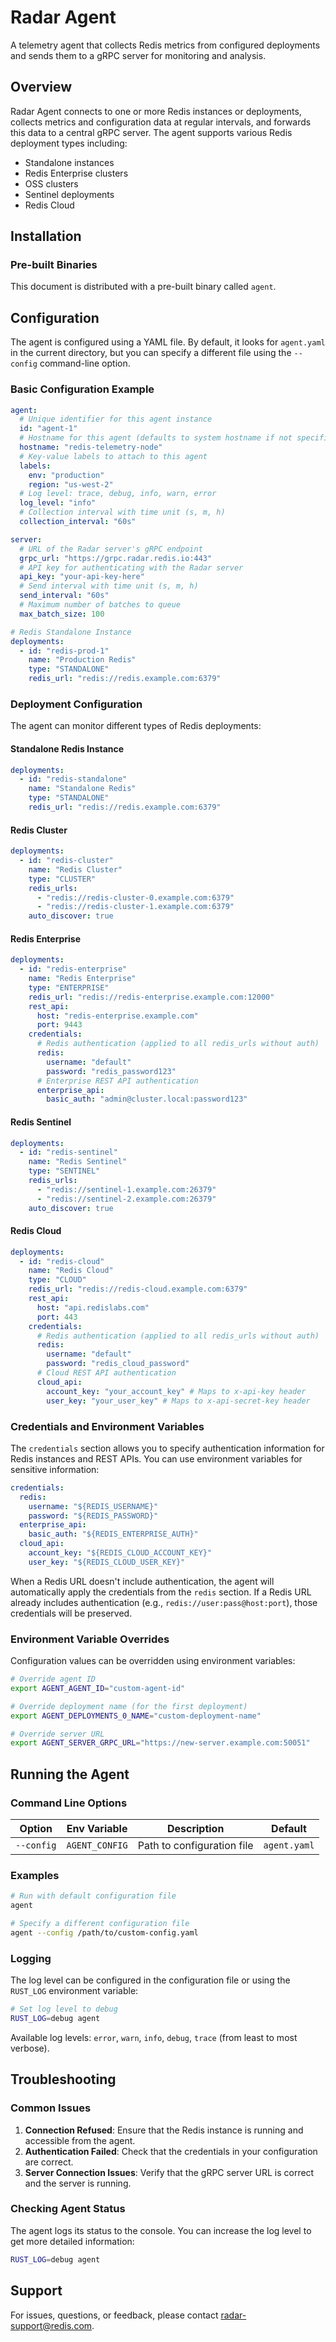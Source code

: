 # Radar Agent

A telemetry agent that collects Redis metrics from configured deployments and sends them to a gRPC server for monitoring and analysis.

## Overview

Radar Agent connects to one or more Redis instances or deployments, collects metrics and configuration data at regular intervals, and forwards this data to a central gRPC server. The agent supports various Redis deployment types including:

- Standalone instances
- Redis Enterprise clusters
- OSS clusters
- Sentinel deployments
- Redis Cloud

## Installation

### Pre-built Binaries

This document is distributed with a pre-built binary called `agent`.

## Configuration

The agent is configured using a YAML file. By default, it looks for `agent.yaml` in the current directory, but you can specify a different file using the `--config` command-line option.

### Basic Configuration Example

```yaml
agent:
  # Unique identifier for this agent instance
  id: "agent-1"
  # Hostname for this agent (defaults to system hostname if not specified)
  hostname: "redis-telemetry-node"
  # Key-value labels to attach to this agent
  labels:
    env: "production"
    region: "us-west-2"
  # Log level: trace, debug, info, warn, error
  log_level: "info"
  # Collection interval with time unit (s, m, h)
  collection_interval: "60s"

server:
  # URL of the Radar server's gRPC endpoint
  grpc_url: "https://grpc.radar.redis.io:443"
  # API key for authenticating with the Radar server
  api_key: "your-api-key-here"
  # Send interval with time unit (s, m, h)
  send_interval: "60s"
  # Maximum number of batches to queue
  max_batch_size: 100

# Redis Standalone Instance
deployments:
  - id: "redis-prod-1"
    name: "Production Redis"
    type: "STANDALONE"
    redis_url: "redis://redis.example.com:6379"
```

### Deployment Configuration

The agent can monitor different types of Redis deployments:

#### Standalone Redis Instance

```yaml
deployments:
  - id: "redis-standalone"
    name: "Standalone Redis"
    type: "STANDALONE"
    redis_url: "redis://redis.example.com:6379"
```

#### Redis Cluster

```yaml
deployments:
  - id: "redis-cluster"
    name: "Redis Cluster"
    type: "CLUSTER"
    redis_urls:
      - "redis://redis-cluster-0.example.com:6379"
      - "redis://redis-cluster-1.example.com:6379"
    auto_discover: true
```

#### Redis Enterprise

```yaml
deployments:
  - id: "redis-enterprise"
    name: "Redis Enterprise"
    type: "ENTERPRISE"
    redis_url: "redis://redis-enterprise.example.com:12000"
    rest_api:
      host: "redis-enterprise.example.com"
      port: 9443
    credentials:
      # Redis authentication (applied to all redis_urls without auth)
      redis:
        username: "default"
        password: "redis_password123"
      # Enterprise REST API authentication
      enterprise_api:
        basic_auth: "admin@cluster.local:password123"
```

#### Redis Sentinel

```yaml
deployments:
  - id: "redis-sentinel"
    name: "Redis Sentinel"
    type: "SENTINEL"
    redis_urls:
      - "redis://sentinel-1.example.com:26379"
      - "redis://sentinel-2.example.com:26379"
    auto_discover: true
```

#### Redis Cloud

```yaml
deployments:
  - id: "redis-cloud"
    name: "Redis Cloud"
    type: "CLOUD"
    redis_url: "redis://redis-cloud.example.com:6379"
    rest_api:
      host: "api.redislabs.com"
      port: 443
    credentials:
      # Redis authentication (applied to all redis_urls without auth)
      redis:
        username: "default"
        password: "redis_cloud_password"
      # Cloud REST API authentication
      cloud_api:
        account_key: "your_account_key" # Maps to x-api-key header
        user_key: "your_user_key" # Maps to x-api-secret-key header
```

### Credentials and Environment Variables

The `credentials` section allows you to specify authentication information for Redis instances and REST APIs. You can use environment variables for sensitive information:

```yaml
credentials:
  redis:
    username: "${REDIS_USERNAME}"
    password: "${REDIS_PASSWORD}"
  enterprise_api:
    basic_auth: "${REDIS_ENTERPRISE_AUTH}"
  cloud_api:
    account_key: "${REDIS_CLOUD_ACCOUNT_KEY}"
    user_key: "${REDIS_CLOUD_USER_KEY}"
```

When a Redis URL doesn't include authentication, the agent will automatically apply the credentials from the `redis` section. If a Redis URL already includes authentication (e.g., `redis://user:pass@host:port`), those credentials will be preserved.

### Environment Variable Overrides

Configuration values can be overridden using environment variables:

```bash
# Override agent ID
export AGENT_AGENT_ID="custom-agent-id"

# Override deployment name (for the first deployment)
export AGENT_DEPLOYMENTS_0_NAME="custom-deployment-name"

# Override server URL
export AGENT_SERVER_GRPC_URL="https://new-server.example.com:50051"
```

## Running the Agent

### Command Line Options

| Option     | Env Variable   | Description                | Default      |
| ---------- | -------------- | -------------------------- | ------------ |
| `--config` | `AGENT_CONFIG` | Path to configuration file | `agent.yaml` |

### Examples

```bash
# Run with default configuration file
agent

# Specify a different configuration file
agent --config /path/to/custom-config.yaml
```

### Logging

The log level can be configured in the configuration file or using the `RUST_LOG` environment variable:

```bash
# Set log level to debug
RUST_LOG=debug agent
```

Available log levels: `error`, `warn`, `info`, `debug`, `trace` (from least to most verbose).

## Troubleshooting

### Common Issues

1. **Connection Refused**: Ensure that the Redis instance is running and accessible from the agent.
2. **Authentication Failed**: Check that the credentials in your configuration are correct.
3. **Server Connection Issues**: Verify that the gRPC server URL is correct and the server is running.

### Checking Agent Status

The agent logs its status to the console. You can increase the log level to get more detailed information:

```bash
RUST_LOG=debug agent
```

## Support

For issues, questions, or feedback, please contact radar-support@redis.com.

